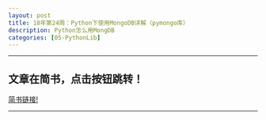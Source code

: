 ```yaml
---
layout: post
title: 18年第24周：Python下使用MongoDB详解（pymongo库）
description: Python怎么用MongDB
categories: [05-PythonLib]
---
```


---

## 文章在简书，点击按钮跳转！
<a class="btn btn-default" href="https://www.jianshu.com/p/bcca31aeb18">简书链接!</a>

---
